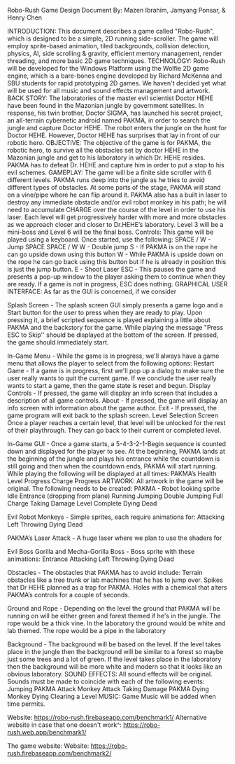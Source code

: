 Robo-Rush
Game Design Document
By: Mazen Ibrahim, Jamyang Ponsar, & Henry Chen

INTRODUCTION:
This document describes a game called "Robo-Rush", which is designed to be a simple, 2D running side-scroller. The game will employ sprite-based animation, tiled backgrounds, collision detection, physics, AI, side scrolling & gravity, efficient memory management, render threading, and more basic 2D game techniques.
TECHNOLOGY:
Robo-Rush will be developed for the Windows Platform using the Wolfie 2D game engine, which is a bare-bones engine developed by Richard McKenna and SBU students for rapid prototyping 2D games. We haven't decided yet what will be used for all music and sound effects management and artwork.
BACK STORY:
The laboratories of the master evil scientist Doctor HEHE have been found in the Mazonian jungle by government satellites. In response, his twin brother, Doctor SIGMA, has launched his secret project, an all-terrain cybernetic android named PAKMA, in order to search the jungle and capture Doctor HEHE. The robot enters the jungle on the hunt for Doctor HEHE. However, Doctor HEHE has surprises that lay in front of our robotic hero. 
OBJECTIVE:
The objective of the game is for PAKMA, the robotic hero, to survive all the obstacles set by doctor HEHE in the Mazonian jungle and get to his laboratory in which Dr. HEHE resides. PAKMA has to defeat Dr. HEHE and capture him in order to put a stop to his evil schemes.
GAMEPLAY:
The game will be a finite side scroller with 6 different levels. PAKMA runs deep into the jungle as he tries to avoid different types of obstacles. At some parts of the stage, PAKMA will stand on a vine/pipe where he can flip around it. PAKMA also has a built in laser to destroy any immediate obstacle and/or evil robot monkey in his path; he will need to accumulate CHARGE over the course of the level in order to use his laser. Each level will get progressively harder with more and more obstacles as we approach closer and closer to Dr.HEHE’s laboratory. Level 3 will be a mini-boss and Level 6 will be the final boss.
Controls:
This game will be played using a keyboard. Once started, use the following:
SPACE / W - Jump
SPACE SPACE / W W - Double jump
S - If PAKMA is on the rope he can go upside down using this button
W - While PAKMA is upside down on the rope he can go back using this button but if he is already in position this is just the jump button.
E - Shoot Laser
ESC - This pauses the game and presents a pop-up window to the player asking them to continue when they are ready. If a game is not in progress, ESC does nothing.
GRAPHICAL USER INTERFACE:
As far as the GUI is concerned, if we consider

Splash Screen - The splash screen GUI simply presents a game logo and a Start button for the user to press when they are ready to play. Upon pressing it, a brief scripted sequence is played explaining a little about PAKMA and the backstory for the game. While playing the message "Press ESC to Skip'' should be displayed at the bottom of the screen. If pressed, the game should immediately start.

In-Game Menu - While the game is in progress, we'll always have a game menu that allows the player to select from the following options:
Restart Game - If a game is in progress, first we'll pop up a dialog to make sure the user really wants to quit the current game. If we conclude the user really wants to start a game, then the game state is reset and begun.
Display Controls - If pressed, the game will display an info screen that includes a description of all game controls.
About - If pressed, the game will display an info screen with information about the game author.
Exit - If pressed, the game program will exit back to the splash screen.
Level Selection Screen
Once a player reaches a certain level, that level will be unlocked for the rest of their playthrough. They can go back to their current or completed level.

In-Game GUI - Once a game starts, a 5-4-3-2-1-Begin sequence is counted down and displayed for the player to see. At the beginning, PAKMA lands at the beginning of the jungle and plays his entrance while the countdown is still going and then when the countdown ends, PAKMA will start running. While playing the following will be displayed at all times:
PAKMA’s Health
Level Progress
Charge Progress
ARTWORK:
All artwork in the game will be original. The following needs to be created:
PAKMA - Robot looking sprite
Idle
Entrance (dropping from plane)
Running
Jumping
Double Jumping
Full Charge
Taking Damage
Level Complete
Dying
Dead

Evil Robot Monkeys - Simple sprites, each require animations for:
Attacking Left 
Throwing
Dying
Dead

PAKMA’s Laser Attack - A huge laser where we plan to use the shaders for

Evil Boss Gorilla and Mecha-Gorilla Boss - Boss sprite with these animations: 
Entrance
Attacking Left
Throwing 
Dying 
Dead

Obstacles - The obstacles that PAKMA has to avoid include:
Terrain obstacles like a tree trunk or lab machines that he has to jump over. 
Spikes that Dr HEHE planned as a trap for PAKMA. 
Holes with a chemical that alters PAKMA’s controls for a couple of seconds.

Ground and Rope - Depending on the level the ground that PAKMA will be running on will be either green and forest themed if he's in the jungle. The rope would be a thick vine. In the laboratory the ground would be white and lab themed. The rope would be a pipe in the laboratory

Background - The background will be based on the level. If the level takes place in the jungle then the background will be similar to a forest so maybe just some trees and a lot of green. If the level takes place in the laboratory then the background will be more white and modern so that it looks like an obvious laboratory.
SOUND EFFECTS:
All sound effects will be original. Sounds must be made to coincide with each of the following events:
Jumping
PAKMA Attack
Monkey Attack
Taking Damage
PAKMA Dying
Monkey Dying
Clearing a Level
MUSIC:
Game Music will be added when time permits.


Website: https://robo-rush.firebaseapp.com/benchmark1/
Alternative website in case that one doesn't work^: https://robo-rush.web.app/benchmark1/

The game website:
Website: https://robo-rush.firebaseapp.com/benchmark2/